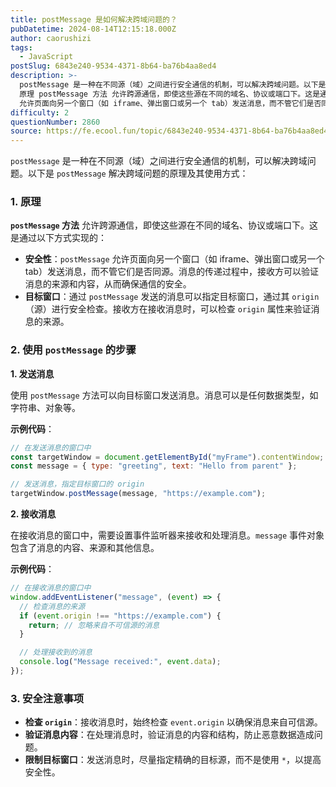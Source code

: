 ```yaml
---
title: postMessage 是如何解决跨域问题的？
pubDatetime: 2024-08-14T12:15:18.000Z
author: caorushizi
tags:
  - JavaScript
postSlug: 6843e240-9534-4371-8b64-ba76b4aa8ed4
description: >-
  postMessage 是一种在不同源（域）之间进行安全通信的机制，可以解决跨域问题。以下是 postMessage 解决跨域问题的原理及其使用方式： 1.
  原理 postMessage 方法 允许跨源通信，即使这些源在不同的域名、协议或端口下。这是通过以下方式实现的： 安全性：postMessage
  允许页面向另一个窗口（如 iframe、弹出窗口或另一个 tab）发送消息，而不管它们是否同源。
difficulty: 2
questionNumber: 2860
source: https://fe.ecool.fun/topic/6843e240-9534-4371-8b64-ba76b4aa8ed4
---
```


`postMessage` 是一种在不同源（域）之间进行安全通信的机制，可以解决跨域问题。以下是 `postMessage` 解决跨域问题的原理及其使用方式：

### **1. 原理**

**`postMessage` 方法** 允许跨源通信，即使这些源在不同的域名、协议或端口下。这是通过以下方式实现的：

- **安全性**：`postMessage` 允许页面向另一个窗口（如 iframe、弹出窗口或另一个 tab）发送消息，而不管它们是否同源。消息的传递过程中，接收方可以验证消息的来源和内容，从而确保通信的安全。
- **目标窗口**：通过 `postMessage` 发送的消息可以指定目标窗口，通过其 `origin`（源）进行安全检查。接收方在接收消息时，可以检查 `origin` 属性来验证消息的来源。

### **2. 使用 `postMessage` 的步骤**

**1. 发送消息**

使用 `postMessage` 方法可以向目标窗口发送消息。消息可以是任何数据类型，如字符串、对象等。

**示例代码**：

```javascript
// 在发送消息的窗口中
const targetWindow = document.getElementById("myFrame").contentWindow;
const message = { type: "greeting", text: "Hello from parent" };

// 发送消息，指定目标窗口的 origin
targetWindow.postMessage(message, "https://example.com");
```

**2. 接收消息**

在接收消息的窗口中，需要设置事件监听器来接收和处理消息。`message` 事件对象包含了消息的内容、来源和其他信息。

**示例代码**：

```javascript
// 在接收消息的窗口中
window.addEventListener("message", (event) => {
  // 检查消息的来源
  if (event.origin !== "https://example.com") {
    return; // 忽略来自不可信源的消息
  }

  // 处理接收到的消息
  console.log("Message received:", event.data);
});
```

### **3. 安全注意事项**

- **检查 `origin`**：接收消息时，始终检查 `event.origin` 以确保消息来自可信源。
- **验证消息内容**：在处理消息时，验证消息的内容和结构，防止恶意数据造成问题。
- **限制目标窗口**：发送消息时，尽量指定精确的目标源，而不是使用 `*`，以提高安全性。
